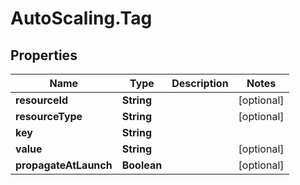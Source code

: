 # AutoScaling.Tag

## Properties

Name | Type | Description | Notes
------------ | ------------- | ------------- | -------------
**resourceId** | **String** |  | [optional] 
**resourceType** | **String** |  | [optional] 
**key** | **String** |  | 
**value** | **String** |  | [optional] 
**propagateAtLaunch** | **Boolean** |  | [optional] 


